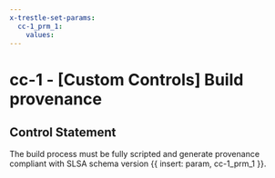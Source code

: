 ```yaml
---
x-trestle-set-params:
  cc-1_prm_1:
    values:
---
```


# cc-1 - \[Custom Controls\] Build provenance

## Control Statement

The build process must be fully scripted and generate provenance compliant with SLSA schema version {{ insert: param, cc-1_prm_1 }}.
